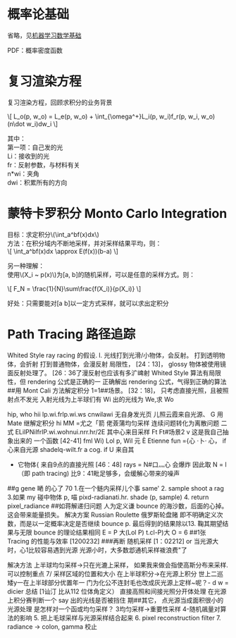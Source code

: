 # 概率论基础

省略，见[机器学习数学基础](https://windmissing.github.io/mathematics_basic_for_ML/)

PDF：概率密度函数

# 复习渲染方程

复习渲染方程，回顾求积分的业务背景

\\[
L_o(p, w_o) = L_e(p, w_o) + \int_{\omega^+}L_i(p, w_i)f_r(p, w_i, w_o)(n\dot w_i)dw_i
\\]

其中：  
第一项：自己发的光  
Li：接收到的光  
fr：反射参数，与材料有关  
n*wi：夹角  
dwi：积累所有的方向

# 蒙特卡罗积分 Monto Carlo Integration

目标：求定积分\\(\int_a^bf(x)dx\\)  
方法：在积分域内不断地采样，并对采样结果平均，则：  
\\[
\int_a^bf(x)dx \approx E(f(x))(b-a)
\\]

另一种理解：  
使用\\(X_i ~ p(x)\\)为[a, b]的随机采样，可以是任意的采样方式。则：  

\\[
F_N = \frac{1}{N}\sum\frac{f(X_i)}{p(X_i)}
\\]

好处：只需要能对[a b]以一定方式采样，就可以求出定积分

# Path Tracing 路径追踪
Whited Style ray racing 的假设.
l. 光线打到光滑/小物体，会反射。
打到透明物体，会折射
打到普通物体，会漫反射
局限性，
[24：13]， glossy 物体被使用镜面反射处理了。
[26：36了漫反射也应该有多㲿崥射
Whited Style 算法有局限性，但 rendering 公式是正确的一
正确解出 rendering 公式，气得到正确的算法
##用 Mont Cali 方法解定积分
1=1##场景。
[32：18]，
只考虑直接光照，且被照射点不发光
入射光线为上半球们有 Wi
出的光线为 We,求 Wo

hip, who hii lp.wi.frlp.wi.ws cnwilawi
无自身发光页 儿照云霞来自光源、 G
用 Mate 继解定积分
hi MM =尤之「箭 佬薟蒲均匀采样
连续问题转化为离散问题
二式 ELilPNilfrlP.wi.wohnui.nrr.­hr/2E
其中心来目采样
Ft Ft#场景2 v 这是我自己抽象出来的
一个函数
[42-41] fml Wi)
Lol p, Wil 元 È Etienne
fun ={心 ·卜· 心， if 心来自光源
shadelq-wilt.fr a cog. if U 来自其
- 它物体{
来自9点的直接光照
[46：48] rays = N#口灬心 会爆炸
因此取 N = l （即 path tracing)
比9：41毗足够多，会缓解心带来的噪声

##g gene 嗮
的心了 70
1.在一个鲢内采样儿个事 same'
2. sample shoot a rag
3.如果 my 碰中物体 p,
喵 pixd-radianati.hr. shade (p, sample)
4. return pixel_radiance
##如蒋解递归问题
人为定义谦 bounce 的海沙数，后面的心掉。
这会带来能量损失。
解决方案 Russian Roulette 俄罗斯轮盘赌
即不明确定义次数，而是以一定概率决定是否继续 bounce
p.
最后得到的结果除以13.
鞠其期望结果与无限 bounce 的理论结果相同
E = P 大(Lol P) t.cl-P)大 O = 6
##1张 Tracing 的性能与效率
[1200232]
###再断 随机采样
[1：02212] or
当光源大时，心1比较容易遇到光源
光源小时，大多数邶通机采样袯浪费"了

解决方法
上半球均匀采样->只在光漉上采样，
如果我来做会指使高斯分布来采样.可以控制重点 7/
采样区域的位置和大小
在上半球积分->在光源上积分
世上二巡矮y一在上半球部分优置年一
门为化公不连封毛也改成灰光源上定样~呢？-
d w = dicier
总结 [1讪汀 比从112 位体角定义）
直接高照和间接光照分开体处理
在光源上积分赛判断一个 say 出的光线是否被挡住
期##其它，
点光源当成面积很小的光源处理
是怎样对一个函或均匀采样？
3均匀采样→重要性采样
4-随机飊量对算法的影响
5. 把上毛球采样与光源采样结合起来
6. pixel reconstruction filter
7. radiance → colon, gamma 校止
